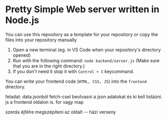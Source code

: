 # Pretty Simple Web server written in Node.js

You can use this repository as a template for your repository or copy the files into your repository manually

1. Open a new terminal (eg. in VS Code when your repository's directory opened)
2. Run with the following command: `node backend/server.js` (Make sure that you are in the right directory.)
3. If you don't need it stop it with `Control + C` keycommand.

You can write your frontend code (`HTML, CSS, JS`) into the `frontend` directory.

feladat: data.jsonból fetch-csel beolvasni a json adatokat és ki kell listázni. js a frontend oldalon is. for vagy map

szerda éjfélre megszépíteni az oldalt -- házi verseny